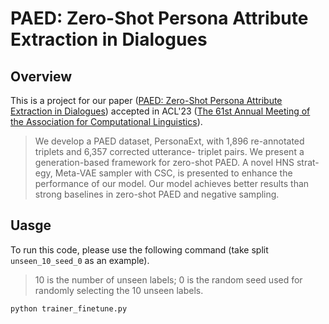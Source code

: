 # PAED: Zero-Shot Persona Attribute Extraction in Dialogues

## Overview
This is a project for our paper ([PAED: Zero-Shot Persona Attribute Extraction in Dialogues](/paper/PAED.pdf)) accepted in ACL'23 ([The 61st Annual Meeting of the Association for Computational Linguistics](https://2023.aclweb.org)).
>We develop a PAED dataset, PersonaExt, with 1,896 re-annotated triplets and 6,357 corrected utterance- triplet pairs. 
>We present a generation-based framework for zero-shot PAED. A novel HNS strat- egy, Meta-VAE sampler with CSC, is presented to enhance the performance of our model.
>Our model achieves better results than strong baselines in zero-shot PAED and negative sampling.

## Uasge
To run this code, please use the following command (take split `unseen_10_seed_0` as an example). 
>10 is the number of unseen labels; 0 is the random seed used for randomly selecting the 10 unseen labels.

```
python trainer_finetune.py
```



